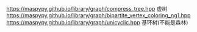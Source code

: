 https://maspypy.github.io/library/graph/compress_tree.hpp 虚树
https://maspypy.github.io/library/graph/bipartite_vertex_coloring_ng1.hpp
https://maspypy.github.io/library/graph/unicyclic.hpp 基环树(不能是森林)
